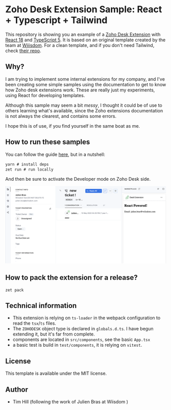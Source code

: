 # Zoho Desk Extension Sample: React + Typescript + Tailwind

This repository is showing you an example of a [Zoho Desk Extension](https://www.zoho.com/desk/extensions/guide/introduction.html) with [React 18](https://react.dev) and [TypeScript 5](https://www.typescriptlang.org).  It is based on an original template created by the team at [Wiiisdom](https://wiiisdom.com).  For a clean template, and if you don't need Tailwind, check [their repo](https://github.com/wiiisdom/zoho-desk-extension-react-ts).

## Why?

I am trying to implement some internal extensions for my company, and I've been creating some simple samples using the documentation to get to know how Zoho desk extensions work.  These are really just my experiments, using React for developing templates.

Although this sample may seem a bit *messy*, I thought it could be of use to others learning what's available, since the Zoho extensions documentation is not always the clearest, and contains some errors.

I hope this is of use, if you find yourself in the same boat as me.

## How to run these samples

You can follow the guide [here](https://www.zoho.com/desk/extensions/guide/test-extension.html), but in a nutshell:

```
yarn # install deps
zet run # run locally
```

And then be sure to activate the Developer mode on Zoho Desk side.

![screenshot](./screenshot.png)

## How to pack the extension for a release?

```
zet pack
```

## Technical information

- This extension is relying on `ts-loader` in the webpack configuration to read the `tsx`/`ts` files.
- The `ZOHODESK` object type is declared in `globals.d.ts`. I have begun extending it, but it's far from complete.
- components are located in `src/components`, see the basic `App.tsx`
- a basic test is build in `test/components`, it is relying on `vitest`.

## License

This template is available under the MIT license.

## Author

- Tim Hill (following the work of Julien Bras at Wiisdom )
